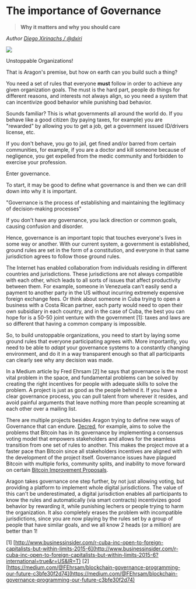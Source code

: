 # The importance of Governance
> **Why it matters and why you should care**

_Author [Diego Xirinachs / @dxiri](https://github.com/dxiri)_

![](images/dao.jpg)

Unstoppable Organizations!

That is Aragon's premise, but how on earth can you build such a thing?

You need a set of rules that everyone **must** follow in order to achieve any given organization goals. The must is the hard part, people do things for different reasons, and interests not always align, so you need a system that can incentivize good behavior while punishing bad behavior.

Sounds familiar? This is what governments all around the world do. If you behave like a good citizen (by paying taxes, for example) you are "rewarded" by allowing you to get a job, get a government issued ID/drivers license, etc.

If you don't behave, you go to jail, get fined and/or barred from certain communities, for example, if you are a doctor and kill someone because of negligence, you get expelled from the medic community and forbidden to exercise your profession.

Enter governance.

To start, it may be good to define what governance is and then we can drill down into why it is important.

"Governance is the process of establishing and maintaining the legitimacy of decision-making processes"

If you don't have any governance, you lack direction or common goals, causing confusion and disorder.

Hence, governance is an important topic that touches everyone's lives in some way or another. With our current system, a government is established, ground rules are set in the form of a constitution, and everyone in that same jurisdiction agrees to follow those ground rules.

The Internet has enabled collaboration from individuals residing in
different countries and jurisdictions. These jurisdictions are not always compatible with each other, which leads to all sorts of issues that affect productivity between them. For example, someone in Venezuela can't easily send a payment to another party in the US without incurring extremely expensive foreign exchange fees. Or think about someone in Cuba trying to open a business with a Costa Rican partner, each party would need to open their own subsidiary in each country, and in the case of Cuba, the best you can hope for is a 50-50 joint venture with the government [1]:  taxes and laws are so different that having a common company is impossible.

So, to build unstoppable organizations, you need to start by laying some ground rules that everyone participating agrees with. More importantly, you need to be able to *adapt* your governance systems to a constantly changing environment, and do it in a way transparent enough so that all participants can clearly see why any decision was made.

In a Medium article by Fred Ehrsam [2] he says that governance is the most vital problem in the space, and fundamental problems can be solved by creating the right incentives for people with adequate skills to solve the problem. A project is just as good as the people behind it. If you have a clear governance process, you can pull talent from wherever it resides, and avoid painful arguments that leave nothing more than people screaming at each other over a mailing list.

There are multiple projects besides Aragon trying to define new ways of Governance that can endure. [Decred](https://decred.org/), for example, aims to solve the problems that Bitcoin has in its governance by implementing a consensus voting model that empowers stakeholders and allows for the seamless transition from one set of rules to another. This makes the project move at a faster pace than Bitcoin since all stakeholders incentives are aligned with the development of the project itself.
Governance issues have plagued Bitcoin with multiple forks, community splits, and inability to move forward on certain [Bitcoin Improvement Proposals](https://github.com/bitcoin/bips).

Aragon takes governance one step further, by not just allowing voting, but providing a platform to implement whole digital jurisdictions.
The value of this can't be underestimated, a digital jurisdiction enables all participants to know the rules and automatically (via smart contracts) incentivizes good behavior by rewarding it, while punishing lechers or people trying to harm the organization. It also
completely erases the problem with incompatible jurisdictions, since you are now playing by the rules set by a group of people that have similar goals, and we all know 2 heads (or a million) are better than 1!

[1] [http://www.businessinsider.com/r-cuba-inc-open-to-foreign-capitalists-but-within-limits-2015-6](http://www.businessinsider.com/r-cuba-inc-open-to-foreign-capitalists-but-within-limits-2015-6?international=true&r=US&IR=T)
[2][https://medium.com/@FEhrsam/blockchain-governance-programming-our-future-c3bfe30f2d74](https://medium.com/@FEhrsam/blockchain-governance-programming-our-future-c3bfe30f2d74)
